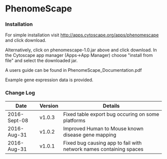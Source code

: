 # PhenomeScape

<h3>Installation</h3>

For simple installation visit http://apps.cytoscape.org/apps/phenomescape and click download.

Alternatively, click on phenomescape-1.0.jar above and click download. In the Cytoscape app manager (Apps->App Manager) choose "install from file" and select the downloaded jar.

A users guide can be found in PhenomeScape_Documentation.pdf

Example gene expression data is provided.

<h3>Change Log</h3>

|Date|Version|Details|
|----------------|------------|--------------------------------------------------------------------|
|2016-Sept-08 |  v1.0.3| Fixed table export bug occuring on some platforms |
|2016-Aug-31 |  v1.0.2| Improved Human to Mouse known disease gene mapping |
|2016-Aug-31 |  v1.0.1| Fixed bug causing app to fail with network names containing spaces |

